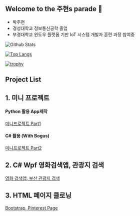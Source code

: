 ## Welcome to the 주현s parade 👋

- 박주현
- 경성대학교 정보통신공학 졸업
- 부경대학교 윈도우 플랫폼 기반 IoT 시스템 개발자 훈련 과정 참여중


<!--
**Park-JuHyeon/Park-JuHyeon** is a ✨ _special_ ✨ repository because its `README.md` (this file) appears on your GitHub profile.

Here are some ideas to get you started:

- 🔭 I’m currently working on ...
- 🌱 I’m currently learning ...
- 👯 I’m looking to collaborate on ...
- 🤔 I’m looking for help with ...
- 💬 Ask me about ...
- 📫 How to reach me: ...
- 😄 Pronouns: ...
- ⚡ Fun fact: ...
-->
![Github Stats](https://github-readme-stats.vercel.app/api?username=Park-JuHyeon&show_icons=true)

[![Top Langs](https://github-readme-stats.vercel.app/api/top-langs/?username=Park-JuHyeon&layout=compact)](https://github.com/jhe226/github-readme-stats)


[![trophy](https://github-profile-trophy.vercel.app/?username=Park-JuHyeon&theme=flat&column=7)](https://github.com/ryo-ma/github-profile-trophy)




## Project List
## 1. 미니 프로젝트

#### Python 활용 App제작
[미니프로젝트 Part1](https://github.com/Park-JuHyeon/MiniProjects/tree/main/part1)

#### C# 활용 (With Bogus)
[미니프로젝트 Part2](https://github.com/Park-JuHyeon/MiniProjects/tree/main/part2)

## 2. C# Wpf 영화검색앱, 관광지 검색

[영화 검색앱, 부산 관광지 검색](https://github.com/Park-JuHyeon/pknu-wpf-2023)

## 3. HTML 페이지 클로닝

[Bootstrap, Pinterest Page](https://github.com/Park-JuHyeon/pknu_ASPnet_2023)





